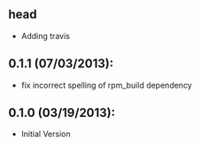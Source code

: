 ## head
* Adding travis

## 0.1.1 (07/03/2013):
* fix incorrect spelling of rpm_build dependency

## 0.1.0 (03/19/2013):
* Initial Version
